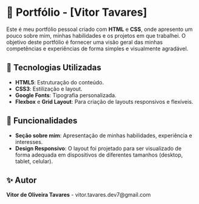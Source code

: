# 📌 Portfólio - [Vitor Tavares]

<p>Este é meu portfólio pessoal criado com <strong>HTML</strong> e <strong>CSS</strong>, onde apresento um pouco sobre mim, minhas habilidades e os projetos em que trabalhei. O objetivo deste portfólio é fornecer uma visão geral das minhas competências e experiências de forma simples e visualmente agradável.</p>

## 🚀 Tecnologias Utilizadas
<ul>
  <li><strong>HTML5</strong>: Estruturação do conteúdo.</li>
  <li><strong>CSS3</strong>: Estilização e layout.</li>
  <li><strong>Google Fonts</strong>: Tipografia personalizada.</li>
  <li><strong>Flexbox</strong> e <strong>Grid Layout</strong>: Para criação de layouts responsivos e flexíveis.</li>
</ul>

## 📱 Funcionalidades
<ul>
  <li><strong>Seção sobre mim</strong>: Apresentação de minhas habilidades, experiência e interesses.</li>
  <li><strong>Design Responsivo</strong>: O layout foi projetado para ser visualizado de forma adequada em dispositivos de diferentes tamanhos (desktop, tablet, celular).</li>
</ul>

## ✨ Autor
<p><strong>Vitor de Oliveira Tavares</strong> - vitor.tavares.dev7@gmail.com</p>
